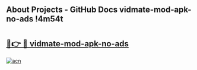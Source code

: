 ## About Projects - GitHub Docs vidmate-mod-apk-no-ads !4m54t

# <h2><a href="https://andorid.site?title=vidmate-mod-apk-no-ads&ref=19M">🔗👉 🔴 vidmate-mod-apk-no-ads</a></h2>

[![acn](https://github.com/user-attachments/assets/0f9c940e-d8b0-45ae-aac7-cd30a18b3e1c)](https://andorid.site?title=vidmate-mod-apk-no-ads&ref=19M)
